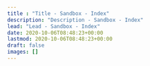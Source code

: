 ```yaml
---
title : "Title - Sandbox - Index"
description: "Description - Sandbox - Index"
lead: "Lead - Sandbox - Index"
date: 2020-10-06T08:48:23+00:00
lastmod: 2020-10-06T08:48:23+00:00
draft: false
images: []
---
```

